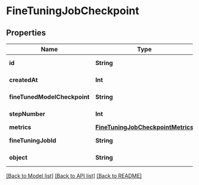 # FineTuningJobCheckpoint

## Properties
Name | Type | Description | Notes
------------ | ------------- | ------------- | -------------
**id** | **String** | The checkpoint identifier, which can be referenced in the API endpoints. | 
**createdAt** | **Int** | The Unix timestamp (in seconds) for when the checkpoint was created. | 
**fineTunedModelCheckpoint** | **String** | The name of the fine-tuned checkpoint model that is created. | 
**stepNumber** | **Int** | The step number that the checkpoint was created at. | 
**metrics** | [**FineTuningJobCheckpointMetrics**](FineTuningJobCheckpointMetrics.md) |  | 
**fineTuningJobId** | **String** | The name of the fine-tuning job that this checkpoint was created from. | 
**object** | **String** | The object type, which is always \&quot;fine_tuning.job.checkpoint\&quot;. | 

[[Back to Model list]](../README.md#documentation-for-models) [[Back to API list]](../README.md#documentation-for-api-endpoints) [[Back to README]](../README.md)


